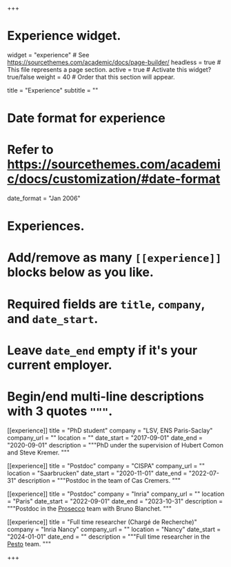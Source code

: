 +++
# Experience widget.
widget = "experience"  # See https://sourcethemes.com/academic/docs/page-builder/
headless = true  # This file represents a page section.
active = true  # Activate this widget? true/false
weight = 40  # Order that this section will appear.

title = "Experience"
subtitle = ""

# Date format for experience
#   Refer to https://sourcethemes.com/academic/docs/customization/#date-format
date_format = "Jan 2006"

# Experiences.
#   Add/remove as many `[[experience]]` blocks below as you like.
#   Required fields are `title`, `company`, and `date_start`.
#   Leave `date_end` empty if it's your current employer.
#   Begin/end multi-line descriptions with 3 quotes `"""`.
[[experience]]
  title = "PhD student"
  company = "LSV, ENS Paris-Saclay"
  company_url = ""
  location = ""
  date_start = "2017-09-01"
  date_end = "2020-09-01"
  description = """PhD under the supervision of Hubert Comon and Steve Kremer.
  """

[[experience]]
  title = "Postdoc"
  company = "CISPA"
  company_url = ""
  location = "Saarbrucken"
  date_start = "2020-11-01"
  date_end = "2022-07-31"
  description = """Postdoc in the team of Cas Cremers.
  """

[[experience]]
  title = "Postdoc"
  company = "Inria"
  company_url = ""
  location = "Paris"
  date_start = "2022-09-01"
  date_end = "2023-10-31"
  description = """Postdoc in the [Prosecco](https://team.inria.fr/prosecco/) team with Bruno Blanchet.
  """

[[experience]]
  title = "Full time researcher (Chargé de Recherche)"
  company = "Inria Nancy"
  company_url = ""
  location = "Nancy"
  date_start = "2024-01-01"
  date_end = ""
  description = """Full time researcher in the [Pesto](https://team.inria.fr/pesto/) team.
  """

+++
